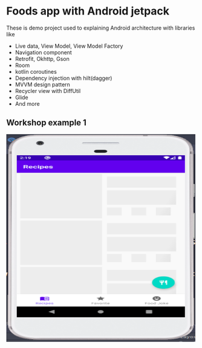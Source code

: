 # Foods app with Android jetpack

These is demo project used to explaining Android architecture with libraries like

- Live data, View Model, View Model Factory
- Navigation component
- Retrofit, Okhttp, Gson
- Room
- kotlin coroutines
- Dependency injection with hilt(dagger)
- MVVM design pattern
- Recycler view with DiffUtil
- Glide
- And more

## Workshop example 1
<a href="#"><img src="imgs/loading_empty_data_with_shimmer.png" width="500" height="550" /></a>


